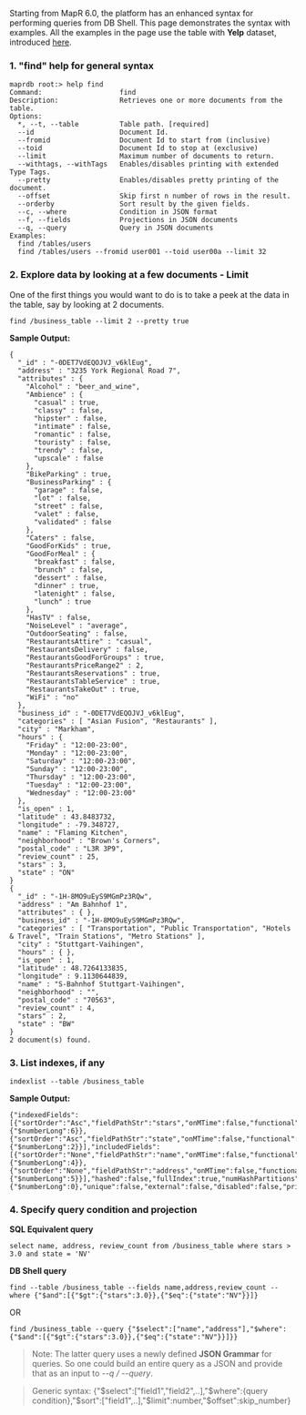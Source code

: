 Starting from MapR 6.0, the platform has an enhanced syntax for performing queries from DB Shell. This page demonstrates the syntax with examples. All the examples in the page use the table with **Yelp** dataset, introduced [here](https://github.com/aravi5/Working-With-MapRDB-JSON/tree/master/working-with-si#2-import-the-json-file-into-mapr-db).


### 1. "find" help for general syntax

```
maprdb root:> help find
Command:                   find
Description:               Retrieves one or more documents from the table.
Options:
  *, --t, --table          Table path. [required]
  --id                     Document Id.
  --fromid                 Document Id to start from (inclusive)
  --toid                   Document Id to stop at (exclusive)
  --limit                  Maximum number of documents to return.
  --withtags, --withTags   Enables/disables printing with extended Type Tags.
  --pretty                 Enables/disables pretty printing of the document.
  --offset                 Skip first n number of rows in the result.
  --orderby                Sort result by the given fields.
  --c, --where             Condition in JSON format
  --f, --fields            Projections in JSON documents
  --q, --query             Query in JSON documents
Examples:
  find /tables/users
  find /tables/users --fromid user001 --toid user00a --limit 32
```

### 2. Explore data by looking at a few documents - Limit

One of the first things you would want to do is to take a peek at the data in the table, say by looking at 2 documents.

```
find /business_table --limit 2 --pretty true
```

**Sample Output:**
```
{
  "_id" : "-0DET7VdEQOJVJ_v6klEug",
  "address" : "3235 York Regional Road 7",
  "attributes" : {
    "Alcohol" : "beer_and_wine",
    "Ambience" : {
      "casual" : true,
      "classy" : false,
      "hipster" : false,
      "intimate" : false,
      "romantic" : false,
      "touristy" : false,
      "trendy" : false,
      "upscale" : false
    },
    "BikeParking" : true,
    "BusinessParking" : {
      "garage" : false,
      "lot" : false,
      "street" : false,
      "valet" : false,
      "validated" : false
    },
    "Caters" : false,
    "GoodForKids" : true,
    "GoodForMeal" : {
      "breakfast" : false,
      "brunch" : false,
      "dessert" : false,
      "dinner" : true,
      "latenight" : false,
      "lunch" : true
    },
    "HasTV" : false,
    "NoiseLevel" : "average",
    "OutdoorSeating" : false,
    "RestaurantsAttire" : "casual",
    "RestaurantsDelivery" : false,
    "RestaurantsGoodForGroups" : true,
    "RestaurantsPriceRange2" : 2,
    "RestaurantsReservations" : true,
    "RestaurantsTableService" : true,
    "RestaurantsTakeOut" : true,
    "WiFi" : "no"
  },
  "business_id" : "-0DET7VdEQOJVJ_v6klEug",
  "categories" : [ "Asian Fusion", "Restaurants" ],
  "city" : "Markham",
  "hours" : {
    "Friday" : "12:00-23:00",
    "Monday" : "12:00-23:00",
    "Saturday" : "12:00-23:00",
    "Sunday" : "12:00-23:00",
    "Thursday" : "12:00-23:00",
    "Tuesday" : "12:00-23:00",
    "Wednesday" : "12:00-23:00"
  },
  "is_open" : 1,
  "latitude" : 43.8483732,
  "longitude" : -79.348727,
  "name" : "Flaming Kitchen",
  "neighborhood" : "Brown's Corners",
  "postal_code" : "L3R 3P9",
  "review_count" : 25,
  "stars" : 3,
  "state" : "ON"
}
{
  "_id" : "-1H-8MO9uEyS9MGmPz3RQw",
  "address" : "Am Bahnhof 1",
  "attributes" : { },
  "business_id" : "-1H-8MO9uEyS9MGmPz3RQw",
  "categories" : [ "Transportation", "Public Transportation", "Hotels & Travel", "Train Stations", "Metro Stations" ],
  "city" : "Stuttgart-Vaihingen",
  "hours" : { },
  "is_open" : 1,
  "latitude" : 48.7264133835,
  "longitude" : 9.1130644839,
  "name" : "S-Bahnhof Stuttgart-Vaihingen",
  "neighborhood" : "",
  "postal_code" : "70563",
  "review_count" : 4,
  "stars" : 2,
  "state" : "BW"
}
2 document(s) found.
```

### 3. List indexes, if any
```
indexlist --table /business_table
```

**Sample Output:**
```
{"indexedFields":[{"sortOrder":"Asc","fieldPathStr":"stars","onMTime":false,"functional":false,"functionName":null,"fieldPathIdx":{"$numberLong":6}},{"sortOrder":"Asc","fieldPathStr":"state","onMTime":false,"functional":false,"functionName":null,"fieldPathIdx":{"$numberLong":2}}],"includedFields":[{"sortOrder":"None","fieldPathStr":"name","onMTime":false,"functional":false,"functionName":null,"fieldPathIdx":{"$numberLong":4}},{"sortOrder":"None","fieldPathStr":"address","onMTime":false,"functional":false,"functionName":null,"fieldPathIdx":{"$numberLong":5}}],"hashed":false,"fullIndex":true,"numHashPartitions":{"$numberLong":0},"unique":false,"external":false,"disabled":false,"primaryTablePath":"/business_table","indexFid":"2049.7462.436424","indexName":"index1","system":"maprdb","cluster":null,"connectionString":null,"missingAndNullOrdering":"MissingAndNullLast"}
```

### 4. Specify query condition and projection

**SQL Equivalent query**
```
select name, address, review_count from /business_table where stars > 3.0 and state = 'NV'
```

**DB Shell query**
```
find --table /business_table --fields name,address,review_count --where {"$and":[{"$gt":{"stars":3.0}},{"$eq":{"state":"NV"}}]}
```
OR
```
find /business_table --query {"$select":["name","address"],"$where":{"$and":[{"$gt":{"stars":3.0}},{"$eq":{"state":"NV"}}]}}
```

> Note: The latter query uses a newly defined **JSON Grammar** for queries. So one could build an entire query as a JSON and provide that as an input to _--q / --query_.

> Generic syntax: {"$select":["field1","field2",..],"$where":{query condition},"$sort":["field1",..],"$limit":number,"$offset":skip_number}
